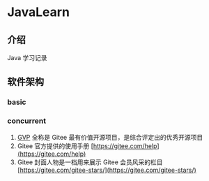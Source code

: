 # JavaLearn

## 介绍
Java 学习记录

## 软件架构
### basic
### concurrent


1.  [GVP](https://gitee.com/gvp) 全称是 Gitee 最有价值开源项目，是综合评定出的优秀开源项目
2.  Gitee 官方提供的使用手册 [https://gitee.com/help](https://gitee.com/help)
3.  Gitee 封面人物是一档用来展示 Gitee 会员风采的栏目 [https://gitee.com/gitee-stars/](https://gitee.com/gitee-stars/)
